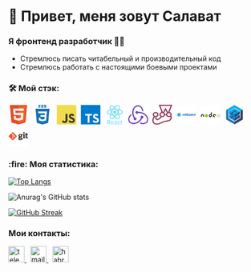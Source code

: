 <div id="about" align="left">
    <h1>👋 Привет, меня зовут Салават</h1>
    <h3>Я фронтенд разработчик 👨‍💻 </h3>
    <ul>
        <li> Стремлюсь писать читабельный и производительный код</li>
        <li> Стремлюсь работать с настоящими боевыми проектами</li>
    </ul>
</div>

<div id="stack">
    <h3>🛠️ Мой стэк:</h3>
    <div>
        <img src="https://github.com/devicons/devicon/blob/master/icons/html5/html5-original.svg" title="HTML5"
            alt="HTML" width="40" height="40" />&nbsp;
        <img src="https://github.com/devicons/devicon/blob/master/icons/css3/css3-plain-wordmark.svg" title="CSS3"
            alt="CSS" width="40" height="40" />&nbsp;
        <img src="https://github.com/devicons/devicon/blob/master/icons/javascript/javascript-original.svg"
            title="JavaScript" alt="JavaScript" width="40" height="40" />&nbsp;
        <img src="https://github.com/devicons/devicon/blob/master/icons/typescript/typescript-original.svg"
            title="TypeScript" alt="TypeScript" width="40" height="40" />&nbsp;
        <img src="https://github.com/devicons/devicon/blob/master/icons/react/react-original-wordmark.svg" title="React"
            alt="React" width="40" height="40" />&nbsp;
        <img src="https://github.com/devicons/devicon/blob/master/icons/redux/redux-original.svg" title="Redux"
            alt="Redux " width="40" height="40" />&nbsp;
        <img src="https://github.com/devicons/devicon/blob/master/icons/jest/jest-plain.svg" title="Jest" alt="Jest "
            width="40" height="40" />&nbsp;
        <img src="https://github.com/devicons/devicon/blob/master/icons/webpack/webpack-original-wordmark.svg"
            title="Webpack" alt="Webpack " width="40" height="40" />&nbsp;
        <img src="https://github.com/devicons/devicon/blob/master/icons/nodejs/nodejs-original-wordmark.svg"
            title="NodeJS" alt="NodeJS" width="40" height="40" />&nbsp;
        <img src="https://github.com/devicons/devicon/blob/master/icons/sequelize/sequelize-original.svg"
            title="Sequelize" alt="NodeJS" width="40" height="40" />&nbsp;
        <img src="https://github.com/devicons/devicon/blob/master/icons/git/git-original-wordmark.svg" title="Git"
            **alt="Git" width="40" height="40" />
    </div>
</div>

<div id="stats">
    <h3>:fire: Моя статистика:</h3>
    
[![Top
    Langs](https://github-readme-stats.vercel.app/api/top-langs/?username=s-gumerov&layout=compact&theme=onedark&locale=ru&disable_animations=false&card_width=500)](https://github.com/anuraghazra/github-readme-stats)

![Anurag's GitHub stats](https://github-readme-stats.vercel.app/api?username=s-gumerov&locale=ru&show_icons=true&theme=onedark&disable_animations=false&card_width=500)

[![GitHub
    Streak](http://github-readme-streak-stats.herokuapp.com?user=s-gumerov&theme=onedark&locale=ru&disable_animations=false&card_width=500)](https://git.io/streak-stats)
</div>
<div id="contacts">
    <h3>Мои контакты:</h3>
    <a href="https://t.me/s_gumerov">
        <img src="https://web.telegram.org/z/favicon.svg" title="telegram" width="32" height="32" />
    </a>&nbsp;
    <a href="mailto:s.gumerov.work@gmail.com">
        <img src="https://upload.wikimedia.org/wikipedia/commons/thumb/5/55/Yandex_Mail_icon.svg/512px-Yandex_Mail_icon.svg.png"
            title="mail" width="32" height="32" />
    </a>&nbsp;
    <a href="https://career.habr.com/s_gumerov">
        <img src="https://company.habr.com/images/favicon-32x32.png" title="habr" width="32" height="32" />
    </a>
</div>
<!---
s-gumerov/s-gumerov is a ✨ special ✨ repository because its `README.md` (this file) appears on your GitHub profile.
You can click the Preview link to take a look at your changes.
--->
